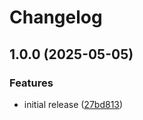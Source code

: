# Changelog

## 1.0.0 (2025-05-05)


### Features

* initial release ([27bd813](https://github.com/unraid/custom-semver/commit/27bd813a327511f5d0ed5e29a509d5c638bc8137))
